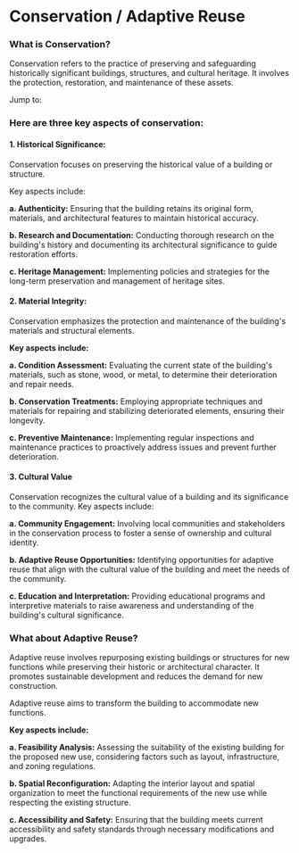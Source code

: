 # Conservation / Adaptive Reuse

### What is Conservation?

Conservation refers to the practice of preserving and safeguarding historically significant buildings, structures, and cultural heritage. It involves the protection, restoration, and maintenance of these assets.

Jump to:

### Here are three key aspects of conservation:

#### 1. Historical Significance:

Conservation focuses on preserving the historical value of a building or structure.

Key aspects include:

**a. Authenticity:** Ensuring that the building retains its original form, materials, and architectural features to maintain historical accuracy.

**b. Research and Documentation:** Conducting thorough research on the building's history and documenting its architectural significance to guide restoration efforts.

**c. Heritage Management:** Implementing policies and strategies for the long-term preservation and management of heritage sites.

#### 2. Material Integrity:

Conservation emphasizes the protection and maintenance of the building's materials and structural elements.

**Key aspects include:**

**a. Condition Assessment:** Evaluating the current state of the building's materials, such as stone, wood, or metal, to determine their deterioration and repair needs.

**b. Conservation Treatments:** Employing appropriate techniques and materials for repairing and stabilizing deteriorated elements, ensuring their longevity.

**c. Preventive Maintenance:** Implementing regular inspections and maintenance practices to proactively address issues and prevent further deterioration.

#### 3. Cultural Value

Conservation recognizes the cultural value of a building and its significance to the community. Key aspects include:

**a. Community Engagement:** Involving local communities and stakeholders in the conservation process to foster a sense of ownership and cultural identity.

**b. Adaptive Reuse Opportunities:** Identifying opportunities for adaptive reuse that align with the cultural value of the building and meet the needs of the community.

**c. Education and Interpretation:** Providing educational programs and interpretive materials to raise awareness and understanding of the building's cultural significance.

### What about Adaptive Reuse?

Adaptive reuse involves repurposing existing buildings or structures for new functions while preserving their historic or architectural character. It promotes sustainable development and reduces the demand for new construction.

Adaptive reuse aims to transform the building to accommodate new functions.

**Key aspects include:**

**a. Feasibility Analysis:** Assessing the suitability of the existing building for the proposed new use, considering factors such as layout, infrastructure, and zoning regulations.

**b. Spatial Reconfiguration:** Adapting the interior layout and spatial organization to meet the functional requirements of the new use while respecting the existing structure.

**c. Accessibility and Safety:** Ensuring that the building meets current accessibility and safety standards through necessary modifications and upgrades.
